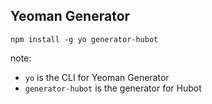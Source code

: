 ## Yeoman Generator

`npm install -g yo generator-hubot`

note:
* `yo` is the CLI for Yeoman Generator
* `generator-hubot` is the generator for Hubot
